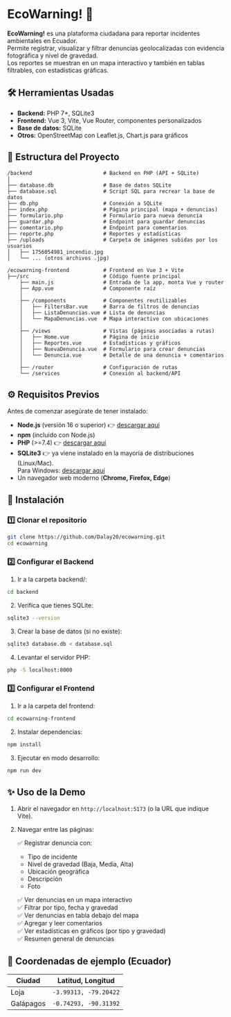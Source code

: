 # EcoWarning! 🌱

**EcoWarning!** es una plataforma ciudadana para reportar incidentes ambientales en Ecuador.  
Permite registrar, visualizar y filtrar denuncias geolocalizadas con evidencia fotográfica y nivel de gravedad.  
Los reportes se muestran en un mapa interactivo y también en tablas filtrables, con estadísticas gráficas.


## 🛠 Herramientas Usadas

- **Backend:** PHP 7+, SQLite3
- **Frontend:** Vue 3, Vite, Vue Router, componentes personalizados
- **Base de datos:** SQLite
- **Otros:** OpenStreetMap con Leaflet.js, Chart.js para gráficos



## 📂 Estructura del Proyecto

```
/backend                       # Backend en PHP (API + SQLite)
│
├── database.db                # Base de datos SQLite
├── database.sql               # Script SQL para recrear la base de datos
├── db.php                     # Conexión a SQLite
├── index.php                  # Página principal (mapa + denuncias)
├── formulario.php             # Formulario para nueva denuncia
├── guardar.php                # Endpoint para guardar denuncias
├── comentario.php             # Endpoint para comentarios
├── reporte.php                # Reportes y estadísticas
├── /uploads                   # Carpeta de imágenes subidas por los usuarios
│   ├── 1756054981_incendio.jpg
│   └── ... (otros archivos .jpg)

/ecowarning-frontend           # Frontend en Vue 3 + Vite
├──/src                        # Código fuente principal
    ├── main.js                # Entrada de la app, monta Vue y router
    ├── App.vue                # Componente raíz
    │
    ├── /components            # Componentes reutilizables
    │   ├── FiltersBar.vue     # Barra de filtros de denuncias
    │   ├── ListaDenuncias.vue # Lista de denuncias
    │   └── MapaDenuncias.vue  # Mapa interactivo con ubicaciones
    │
    ├── /views                 # Vistas (páginas asociadas a rutas)
    │   ├── Home.vue           # Página de inicio
    │   ├── Reportes.vue       # Estadísticas y gráficos
    │   ├── NuevaDenuncia.vue  # Formulario para crear denuncias
    │   └── Denuncia.vue       # Detalle de una denuncia + comentarios
    │
    ├── /router                # Configuración de rutas
    └── /services              # Conexión al backend/API

```

## ⚙ Requisitos Previos

Antes de comenzar asegúrate de tener instalado:

- **Node.js** (versión 16 o superior) 👉 [descargar aquí](https://nodejs.org/)
- **npm** (incluido con Node.js)
- **PHP** (>=7.4) 👉 [descargar aquí](https://www.php.net/downloads)
- **SQLite3** 👉 ya viene instalado en la mayoría de distribuciones (Linux/Mac).  
  Para Windows: [descargar aquí](https://www.sqlite.org/download.html)
- Un navegador web moderno (**Chrome, Firefox, Edge**)

## 🚀 Instalación

### 1️⃣ Clonar el repositorio
```bash
git clone https://github.com/Dalay20/ecowarning.git
cd ecowarning
```

### 2️⃣ Configurar el Backend
1. Ir a la carpeta backend/:
```bash
cd backend
```
2. Verifica que tienes SQLite:
```bash 
sqlite3 --version
```
3. Crear la base de datos (si no existe):
```bash  
sqlite3 database.db < database.sql
```
4. Levantar el servidor PHP:
```bash 
php -S localhost:8000
```

### 3️⃣ Configurar el Frontend
1. Ir a la carpeta del frontend:
```bash
cd ecowarning-frontend
```
2. Instalar dependencias:
```bash 
npm install
```
3. Ejecutar en modo desarrollo:
```bash  
npm run dev
```

## ✨ Uso de la Demo
1. Abrir el navegador en `http://localhost:5173` (o la URL que indique Vite).
2. Navegar entre las páginas:
    
    ✅ Registrar denuncia con:
    - Tipo de incidente  
    - Nivel de gravedad (Baja, Media, Alta)
    - Ubicación geográfica  
    - Descripción  
    - Foto  


    ✅ Ver denuncias en un mapa interactivo  
    ✅ Filtrar por tipo, fecha y gravedad  
    ✅ Ver denuncias en tabla debajo del mapa  
    ✅ Agregar y leer comentarios  
    ✅ Ver estadísticas en gráficos (por tipo y gravedad)  
    ✅ Resumen general de denuncias  

## 📍 Coordenadas de ejemplo (Ecuador)

| Ciudad        | Latitud, Longitud        |
|--------------|--------------------------|
| Loja         | `-3.99313, -79.20422`     |
| Galápagos    | `-0.74293, -90.31392`     |


